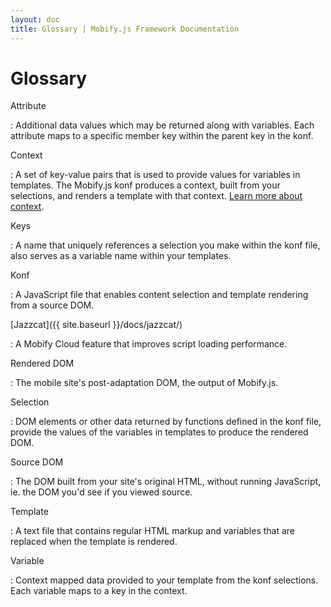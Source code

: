 ```yaml
---
layout: doc
title: Glossary | Mobify.js Framework Documentation
---
```


# Glossary

Attribute

: Additional data values which may be returned along with variables.
Each attribute maps to a specific member key within the parent key
in the konf.

Context

: A set of key-value pairs that is used to provide values for
variables in templates. The Mobify.js konf produces a context,
built from your selections, and renders a template with that
context.
[Learn more about context](../template-reference/#understanding-context).

Keys

: A name that uniquely references a selection you make within the konf
file, also serves as a variable name within your templates.

Konf

: A JavaScript file that enables content selection and template
rendering from a source DOM.

[Jazzcat]({{ site.baseurl }}/docs/jazzcat/)

: A Mobify Cloud feature that improves script loading performance.

Rendered DOM

: The mobile site's post-adaptation DOM, the output of Mobify.js.

Selection

: DOM elements or other data returned by functions defined in the konf
file, provide the values of the variables in templates to produce
the rendered DOM.

Source DOM

: The DOM built from your site's original HTML, without running
JavaScript, ie. the DOM you'd see if you viewed source.

Template

: A text file that contains regular HTML markup and variables that are
replaced when the template is rendered.

Variable

: Context mapped data provided to your template from the konf
selections. Each variable maps to a key in the context.
